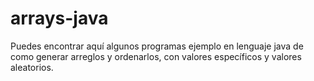 # arrays-java
Puedes encontrar aquí algunos programas ejemplo en lenguaje java de como generar arreglos y ordenarlos, con valores específicos y valores aleatorios.
